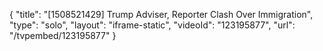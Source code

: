 {
    "title": "[1508521429] Trump Adviser, Reporter Clash Over Immigration",
    "type": "solo",
    "layout": "iframe-static",
    "videoId": "123195877",
    "url": "\/tvpembed\/123195877"
}